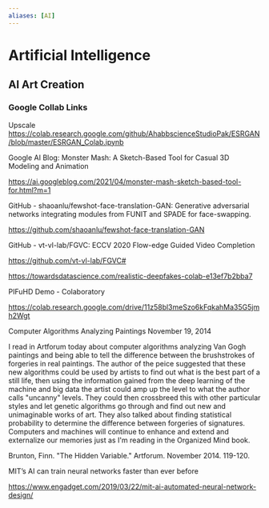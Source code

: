 ```yaml
---
aliases: [AI]
---
```

# Artificial Intelligence

## AI Art Creation

### Google Collab Links

Upscale 
https://colab.research.google.com/github/AhabbscienceStudioPak/ESRGAN/blob/master/ESRGAN_Colab.ipynb


Google AI Blog: Monster Mash: A Sketch-Based Tool for Casual 3D Modeling and Animation

https://ai.googleblog.com/2021/04/monster-mash-sketch-based-tool-for.html?m=1

GitHub - shaoanlu/fewshot-face-translation-GAN: Generative adversarial networks integrating modules from FUNIT and SPADE for face-swapping.

https://github.com/shaoanlu/fewshot-face-translation-GAN

GitHub - vt-vl-lab/FGVC: ECCV 2020 Flow-edge Guided Video Completion

https://github.com/vt-vl-lab/FGVC#

https://towardsdatascience.com/realistic-deepfakes-colab-e13ef7b2bba7

PIFuHD Demo - Colaboratory

https://colab.research.google.com/drive/11z58bl3meSzo6kFqkahMa35G5jmh2Wgt 

Computer Algorithms Analyzing Paintings
November 19, 2014

I read in Artforum today about computer algorithms analyzing  Van Gogh paintings and being able to tell the difference between the brushstrokes of forgeries in real paintings. The author of the peice suggested that these new algorithms could be used by artists to find out what is the best part of a still life, then using the information gained from the deep learning of the machine and big data the artist could amp up the level to what the author calls "uncanny" levels. They could then crossbreed this with other particular styles and let genetic algorithms go through and find out new and unimaginable works of art. They also talked about finding statistical probability to determine the difference between forgeries of signatures. Computers and machines will continue to enhance and extend and externalize our memories just as I'm reading in the Organized Mind book.

Brunton, Finn. "The Hidden Variable." Artforum. November 2014. 119-120. 

MIT’s AI can train neural networks faster than ever before

https://www.engadget.com/2019/03/22/mit-ai-automated-neural-network-design/